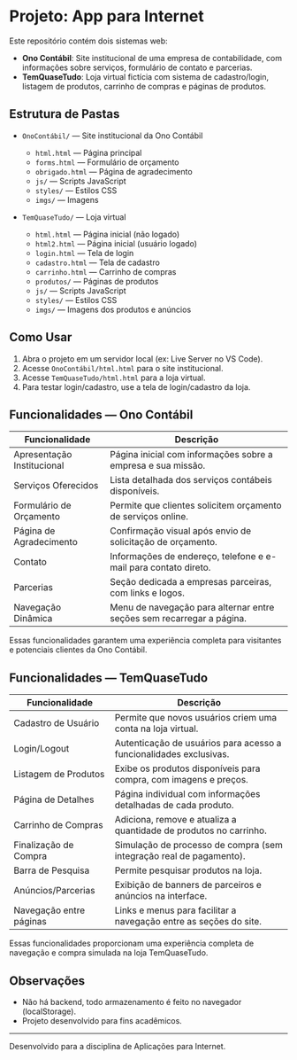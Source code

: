 # Projeto: App para Internet

Este repositório contém dois sistemas web:

- **Ono Contábil**: Site institucional de uma empresa de contabilidade, com informações sobre serviços, formulário de contato e parcerias.
- **TemQuaseTudo**: Loja virtual fictícia com sistema de cadastro/login, listagem de produtos, carrinho de compras e páginas de produtos.

## Estrutura de Pastas

- `OnoContábil/` — Site institucional da Ono Contábil
  - `html.html` — Página principal
  - `forms.html` — Formulário de orçamento
  - `obrigado.html` — Página de agradecimento
  - `js/` — Scripts JavaScript
  - `styles/` — Estilos CSS
  - `imgs/` — Imagens

- `TemQuaseTudo/` — Loja virtual
  - `html.html` — Página inicial (não logado)
  - `html2.html` — Página inicial (usuário logado)
  - `login.html` — Tela de login
  - `cadastro.html` — Tela de cadastro
  - `carrinho.html` — Carrinho de compras
  - `produtos/` — Páginas de produtos
  - `js/` — Scripts JavaScript
  - `styles/` — Estilos CSS
  - `imgs/` — Imagens dos produtos e anúncios

## Como Usar

1. Abra o projeto em um servidor local (ex: Live Server no VS Code).
2. Acesse `OnoContábil/html.html` para o site institucional.
3. Acesse `TemQuaseTudo/html.html` para a loja virtual.
4. Para testar login/cadastro, use a tela de login/cadastro da loja.

## Funcionalidades — Ono Contábil

| Funcionalidade                | Descrição                                                                 |
|------------------------------|---------------------------------------------------------------------------|
| Apresentação Institucional   | Página inicial com informações sobre a empresa e sua missão.              |
| Serviços Oferecidos          | Lista detalhada dos serviços contábeis disponíveis.                       |
| Formulário de Orçamento      | Permite que clientes solicitem orçamento de serviços online.              |
| Página de Agradecimento      | Confirmação visual após envio de solicitação de orçamento.                |
| Contato                      | Informações de endereço, telefone e e-mail para contato direto.           |
| Parcerias                    | Seção dedicada a empresas parceiras, com links e logos.                   |
| Navegação Dinâmica           | Menu de navegação para alternar entre seções sem recarregar a página.     |

Essas funcionalidades garantem uma experiência completa para visitantes e potenciais clientes da Ono Contábil.

## Funcionalidades — TemQuaseTudo

| Funcionalidade              | Descrição                                                                 |
|----------------------------|---------------------------------------------------------------------------|
| Cadastro de Usuário        | Permite que novos usuários criem uma conta na loja virtual.               |
| Login/Logout               | Autenticação de usuários para acesso a funcionalidades exclusivas.         |
| Listagem de Produtos       | Exibe os produtos disponíveis para compra, com imagens e preços.          |
| Página de Detalhes         | Página individual com informações detalhadas de cada produto.             |
| Carrinho de Compras        | Adiciona, remove e atualiza a quantidade de produtos no carrinho.         |
| Finalização de Compra      | Simulação de processo de compra (sem integração real de pagamento).       |
| Barra de Pesquisa          | Permite pesquisar produtos na loja.                                       |
| Anúncios/Parcerias         | Exibição de banners de parceiros e anúncios na interface.                 |
| Navegação entre páginas    | Links e menus para facilitar a navegação entre as seções do site.         |

Essas funcionalidades proporcionam uma experiência completa de navegação e compra simulada na loja TemQuaseTudo.

## Observações
- Não há backend, todo armazenamento é feito no navegador (localStorage).
- Projeto desenvolvido para fins acadêmicos.

---
Desenvolvido para a disciplina de Aplicações para Internet.